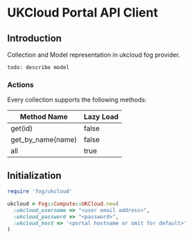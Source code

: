 # UKCloud Portal API Client

## Introduction

Collection and Model representation in ukcloud fog provider.

```no-highlight
todo: describe model
```

### Actions

Every collection supports the following methods:

Method Name       | Lazy Load
----------------- | ---------
get(id)           | false
get_by_name(name) | false
all               | true

## Initialization

```ruby
require 'fog/ukcloud'

ukcloud = Fog::Compute::UKCloud.new(
  :ukcloud_username => "<user email address>",
  :ukcloud_password => "<password>",
  :ukcloud_host => '<portal hostname or omit for default>'
)
```



